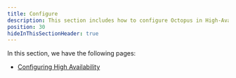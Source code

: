 ```yaml
---
title: Configure
description: This section includes how to configure Octopus in High-Availability
position: 30
hideInThisSectionHeader: true
---
```


In this section, we have the following pages:

- [Configuring High Availability](/docs/administration/high-availability/configure/configuring-ha.md)
